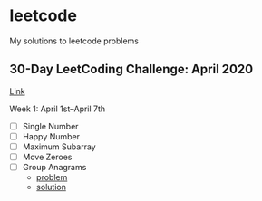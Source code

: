 # leetcode

My solutions to leetcode problems

## 30-Day LeetCoding Challenge: April 2020

[Link](https://leetcode.com/explore/featured/card/30-day-leetcoding-challenge/)

Week 1: April 1st–April 7th
- [ ] Single Number
- [ ] Happy Number
- [ ] Maximum Subarray
- [ ] Move Zeroes
- [ ] Group Anagrams
  - [problem](https://leetcode.com/explore/featured/card/30-day-leetcoding-challenge/528/week-1/3288/)
  - [solution](https://github.com/SourenP/leetcode/blob/master/30_day_challenge/group_anagrams.cs)

